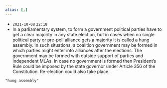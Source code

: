 ```yaml
---
alias: [,]
---
```


- `2021-10-08` `22:18`
- In a parliamentary system, to form a government political parties have to get a clear majority in any state election, but in cases when no single political party or pre-poll alliance gets a majority it is called a hung assembly. In such situations, a coalition government may be formed in which parties might enter into alliances after the elections. The government may be formed with outside support of parties and independent MLAs. In case no government is formed then President’s Rule could be imposed by the state governor under Article 356 of the Constitution. Re-election could also take place.
```query
"hung assembly"
```